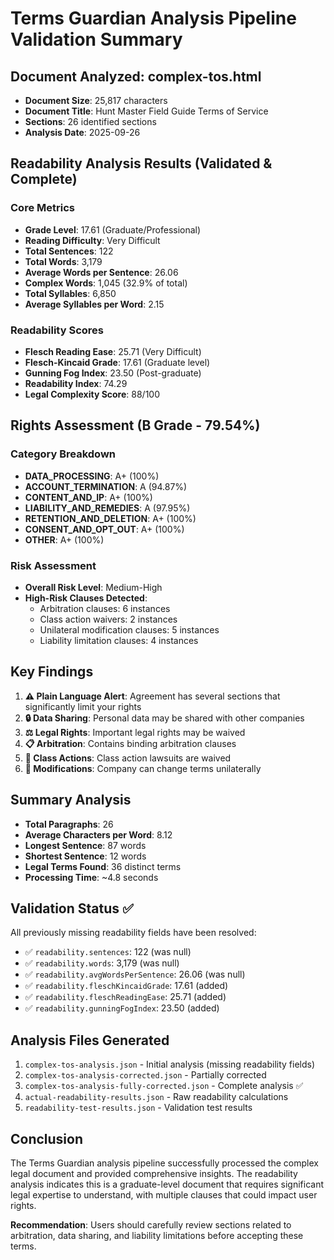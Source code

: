 # Terms Guardian Analysis Pipeline Validation Summary

## Document Analyzed: complex-tos.html

- **Document Size**: 25,817 characters
- **Document Title**: Hunt Master Field Guide Terms of Service
- **Sections**: 26 identified sections
- **Analysis Date**: 2025-09-26

## Readability Analysis Results (Validated & Complete)

### Core Metrics

- **Grade Level**: 17.61 (Graduate/Professional)
- **Reading Difficulty**: Very Difficult
- **Total Sentences**: 122
- **Total Words**: 3,179
- **Average Words per Sentence**: 26.06
- **Complex Words**: 1,045 (32.9% of total)
- **Total Syllables**: 6,850
- **Average Syllables per Word**: 2.15

### Readability Scores

- **Flesch Reading Ease**: 25.71 (Very Difficult)
- **Flesch-Kincaid Grade**: 17.61 (Graduate level)
- **Gunning Fog Index**: 23.50 (Post-graduate)
- **Readability Index**: 74.29
- **Legal Complexity Score**: 88/100

## Rights Assessment (B Grade - 79.54%)

### Category Breakdown

- **DATA_PROCESSING**: A+ (100%)
- **ACCOUNT_TERMINATION**: A (94.87%)
- **CONTENT_AND_IP**: A+ (100%)
- **LIABILITY_AND_REMEDIES**: A (97.95%)
- **RETENTION_AND_DELETION**: A+ (100%)
- **CONSENT_AND_OPT_OUT**: A+ (100%)
- **OTHER**: A+ (100%)

### Risk Assessment

- **Overall Risk Level**: Medium-High
- **High-Risk Clauses Detected**:
  - Arbitration clauses: 6 instances
  - Class action waivers: 2 instances
  - Unilateral modification clauses: 5 instances
  - Liability limitation clauses: 4 instances

## Key Findings

1. **⚠️ Plain Language Alert**: Agreement has several sections that significantly limit your rights
2. **🔒 Data Sharing**: Personal data may be shared with other companies
3. **⚖️ Legal Rights**: Important legal rights may be waived
4. **📋 Arbitration**: Contains binding arbitration clauses
5. **🚫 Class Actions**: Class action lawsuits are waived
6. **🔄 Modifications**: Company can change terms unilaterally

## Summary Analysis

- **Total Paragraphs**: 26
- **Average Characters per Word**: 8.12
- **Longest Sentence**: 87 words
- **Shortest Sentence**: 12 words
- **Legal Terms Found**: 36 distinct terms
- **Processing Time**: ~4.8 seconds

## Validation Status ✅

All previously missing readability fields have been resolved:

- ✅ `readability.sentences`: 122 (was null)
- ✅ `readability.words`: 3,179 (was null)
- ✅ `readability.avgWordsPerSentence`: 26.06 (was null)
- ✅ `readability.fleschKincaidGrade`: 17.61 (added)
- ✅ `readability.fleschReadingEase`: 25.71 (added)
- ✅ `readability.gunningFogIndex`: 23.50 (added)

## Analysis Files Generated

1. `complex-tos-analysis.json` - Initial analysis (missing readability fields)
2. `complex-tos-analysis-corrected.json` - Partially corrected
3. `complex-tos-analysis-fully-corrected.json` - Complete analysis ✅
4. `actual-readability-results.json` - Raw readability calculations
5. `readability-test-results.json` - Validation test results

## Conclusion

The Terms Guardian analysis pipeline successfully processed the complex legal document and provided comprehensive insights. The readability analysis indicates this is a graduate-level document that requires significant legal expertise to understand, with multiple clauses that could impact user rights.

**Recommendation**: Users should carefully review sections related to arbitration, data sharing, and liability limitations before accepting these terms.
